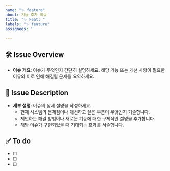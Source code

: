 ```yaml
---
name: "✨ feature"
about: 기능 추가 이슈
title: "✨ Feat: "
labels: "✨ feature"
assignees: ''

---
```


## 🛠️ Issue Overview
- **이슈 개요**: 이슈가 무엇인지 간단히 설명하세요. 해당 기능 또는 개선 사항이 필요한 이유와 이로 인해 해결될 문제를 요약하세요.

## 📝 Issue Description
- **세부 설명**: 이슈의 상세 설명을 작성하세요.
    - 현재 시스템의 문제점이나 개선하고 싶은 부분이 무엇인지 기술합니다.
    - 제안하는 해결 방법이나 새로운 기능에 대한 구체적인 설명을 추가합니다.
    - 해당 이슈가 구현되었을 때 기대되는 효과를 서술합니다.

## ✅ To do
- [ ] 
- [ ] 
- [ ]
